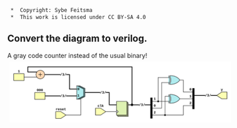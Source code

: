 ```
 *  Copyright: Sybe Feitsma
 *  This work is licensed under CC BY-SA 4.0 
```

## Convert the diagram to verilog.
A gray code counter instead of the usual binary!
<img src="diagram.svg" style="background-color:white;margin:5px;max-width:100%;">